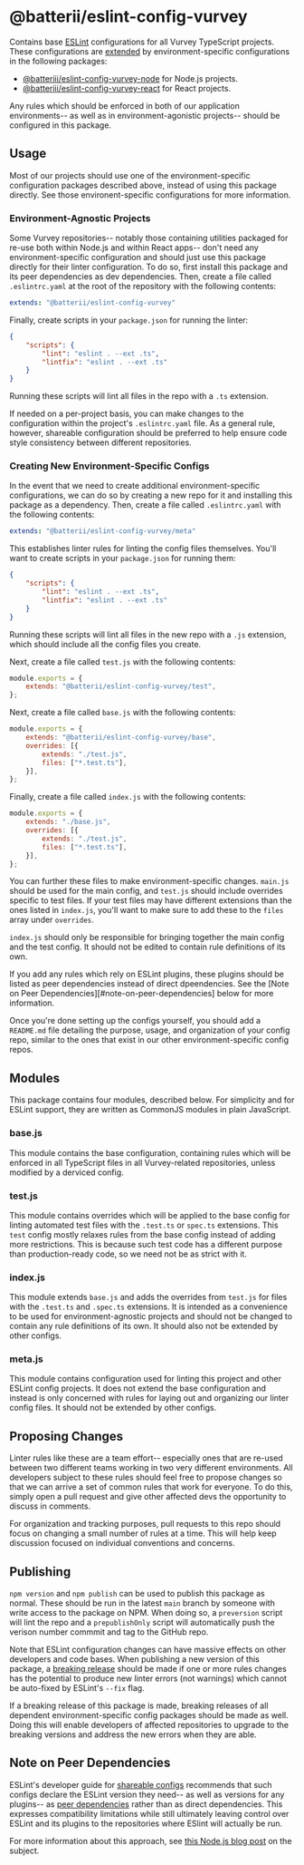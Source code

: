 # @batterii/eslint-config-vurvey
Contains base [ESLint][eslint] configurations for all Vurvey TypeScript projects. These
configurations are [extended][eslint-ext] by environment-specific configurations in the
following packages:

- [@batteriii/eslint-config-vurvey-node][node-config] for Node.js projects.
- [@batteriii/eslint-config-vurvey-react][react-config] for React projects.

Any rules which should be enforced in both of our application environments-- as well as in
environment-agonistic projects-- should be configured in this package.


## Usage
Most of our projects should use one of the environment-specific configuration packages described
above, instead of using this package directly. See those environent-specific configurations for more
information.

### Environment-Agnostic Projects
Some Vurvey repositories-- notably those containing utilities packaged for re-use both within
Node.js and within React apps-- don't need any environment-specific configuration and should just
use this package directly for their linter configuration. To do so, first install this package and
its peer dependencies as dev dependencies. Then, create a file called `.eslintrc.yaml` at the root
of the repository with the following contents:

```yaml
extends: "@batterii/eslint-config-vurvey"
```

Finally, create scripts in your `package.json` for running the linter:

```json
{
	"scripts": {
		"lint": "eslint . --ext .ts",
		"lintfix": "eslint . --ext .ts"
	}
}
```

Running these scripts will lint all files in the repo with a `.ts` extension.

If needed on a per-project basis, you can make changes to the configuration within the project's
`.eslintrc.yaml` file. As a general rule, however, shareable configuration should be preferred to
help ensure code style consistency between different repositories.

### Creating New Environment-Specific Configs
In the event that we need to create additional environment-specific configurations, we can do so
by creating a new repo for it and installing this package as a dependency. Then, create a file
called `.eslintrc.yaml` with the following contents:

```yaml
extends: "@batterii/eslint-config-vurvey/meta"
```

This establishes linter rules for linting the config files themselves. You'll want to create scripts
in your `package.json` for running them:

```json
{
	"scripts": {
		"lint": "eslint . --ext .ts",
		"lintfix": "eslint . --ext .ts"
	}
}
```

Running these scripts will lint all files in the new repo with a `.js` extension, which should
include all the config files you create.

Next, create a file called `test.js` with the following contents:

```js
module.exports = {
	extends: "@batterii/eslint-config-vurvey/test",
};
```

Next, create a file called `base.js` with the following contents:

```js
module.exports = {
	extends: "@batterii/eslint-config-vurvey/base",
	overrides: [{
		extends: "./test.js",
		files: ["*.test.ts"],
	}],
};
```

Finally, create a file called `index.js` with the following contents:

```js
module.exports = {
	extends: "./base.js",
	overrides: [{
		extends: "./test.js",
		files: ["*.test.ts"],
	}],
};
```

You can further these files to make environment-specific changes. `main.js` should be used for the
main config, and `test.js` should include overrides specific to test files. If your test files may
have different extensions than the ones listed in `index.js`, you'll want to make sure to add these
to the `files` array under `overrides`.

`index.js` should only be responsible for bringing together the main config and the test config. It
should not be edited to contain rule definitions of its own.

If you add any rules which rely on ESLint plugins, these plugins should be listed as peer
dependencies instead of direct dpeendencies. See the
[Note on Peer Dependencies][#note-on-peer-dependencies] below for more information.

Once you're done setting up the configs yourself, you should add a `README.md` file detailing the
purpose, usage, and organization of your config repo, similar to the ones that exist in our other
environment-specific config repos.


## Modules
This package contains four modules, described below. For simplicity and for ESLint support, they
are written as CommonJS modules in plain JavaScript.

### base.js
This module contains the base configuration, containing rules which will be enforced in all
TypeScript files in all Vurvey-related repositories, unless modified by a derviced config.

### test.js
This module contains overrides which will be applied to the base config for linting automated test
files with the `.test.ts` or `spec.ts` extensions. This `test` config mostly relaxes rules from the
base config instead of adding more restrictions. This is because such test code has a different
purpose than production-ready code, so we need not be as strict with it.

### index.js
This module extends `base.js` and adds the overrides from `test.js` for files with the `.test.ts`
and `.spec.ts` extensions. It is intended as a convenience to be used for environment-agnostic
projects and should not be changed to contain any rule definitions of its own. It should also not
be extended by other configs.

### meta.js
This module contains configuration used for linting this project and other ESLint config projects.
It does not extend the base configuration and instead is only concerned with rules for laying out
and organizing our linter config files. It should not be extended by other configs.


## Proposing Changes
Linter rules like these are a team effort-- especially ones that are re-used between two different
teams working in two very different environments. All developers subject to these rules should feel
free to propose changes so that we can arrive a set of common rules that work for everyone. To do
this, simply open a pull request and give other affected devs the opportunity to discuss in
comments.

For organization and tracking purposes, pull requests to this repo should focus on changing a
small number of rules at a time. This will help keep discussion focused on individual conventions
and concerns.


## Publishing
`npm version` and `npm publish` can be used to publish this package as normal. These should be run
in the latest `main` branch by someone with write access to the package on NPM. When doing so, a
`preversion` script will lint the repo and a `prepublishOnly` script will automatically push the
verison number commmit and tag to the GitHub repo.

Note that ESLint configuration changes can have massive effects on other developers and code bases.
When publishing a new version of this package, a [breaking release][semver] should be made if one or
more rules changes has the potential to produce new linter errors (not warnings) which cannot be
auto-fixed by ESLint's `--fix` flag.

If a breaking release of this package is made, breaking releases of all dependent
environment-specific config packages should be made as well. Doing this will enable developers of
affected repositories to upgrade to the breaking versions and address the new errors when they are
able.


## Note on Peer Dependencies
ESLint's developer guide for [shareable configs][eslint-share] recommends that such configs
declare the ESLint version they need-- as well as versions for any plugins-- as
[peer dependencies][peer-deps] rather than as direct dependencies. This expresses compatibility
limitations while still ultimately leaving control over ESLint and its plugins to the repositories
where ESlint will actually be run.

For more information about this approach, see [this Node.js blog post][peer-deps-blog] on the
subject.


[eslint]: https://eslint.org/
[eslint-ext]: https://eslint.org/docs/user-guide/configuring/configuration-files#extending-configuration-files
[eslint-share]: https://eslint.org/docs/developer-guide/shareable-configs
[node-config]: https://github.com/Batterii/eslint-config-vurvey-node
[peer-deps]: https://docs.npmjs.com/cli/v7/configuring-npm/package-json#peerdependencies
[peer-deps-blog]: https://nodejs.org/en/blog/npm/peer-dependencies/
[react-config]: https://github.com/Batterii/eslint-config-vurvey-react
[semver]: https://semver.org/
